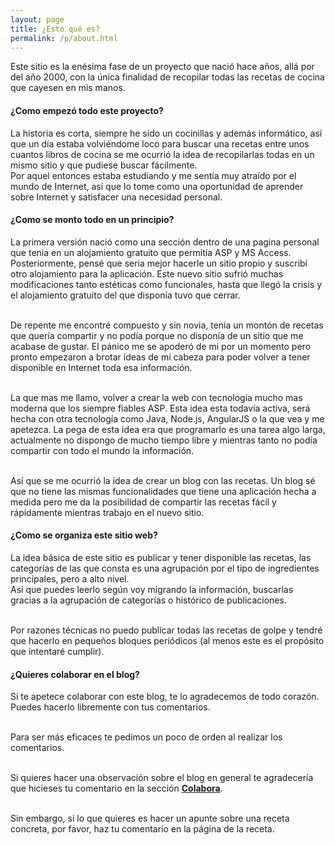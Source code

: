 ```yaml
---
layout: page
title: ¿Esto qué es?
permalink: /p/about.html
---
```

<p>Este sitio es la enésima fase de un proyecto que nació hace años, allá por del año 2000, con la única finalidad de recopilar todas las recetas de cocina que cayesen en mis manos. </p>

<p></p>

<h4>¿Como empezó todo este proyecto?</h4>

<p>La historia es corta, siempre he sido un cocinillas y además informático, así que un día estaba volviéndome loco para buscar una recetas entre unos cuantos libros de cocina se me ocurrió la idea de recopilarlas todas en un mismo sitio y que pudiese buscar fácilmente. 
  <br />Por aquel entonces estaba estudiando y me sentía muy atraído por el mundo de Internet, así que lo tome como una oportunidad de aprender sobre Internet y satisfacer una necesidad personal. </p>

<h4>¿Como se monto todo en un principio?</h4>

<p>La primera versión nació como una sección dentro de una pagina personal que tenia en un alojamiento gratuito que permitía ASP y MS Access. 
  <br />Posteriormente, pensé que seria mejor hacerle un sitio propio y suscribí otro alojamiento para la aplicación. Este nuevo sitio sufrió muchas modificaciones tanto estéticas como funcionales, hasta que llegó la crisis y el alojamiento gratuito del que disponía tuvo que cerrar. 

  <br />De repente me encontré compuesto y sin novia, tenia un montón de recetas que quería compartir y no podía porque no disponía de un sitio que me acabase de gustar. El pánico me se apoderó de mi por un momento pero pronto empezaron a brotar ideas de mi cabeza para poder volver a tener disponible en Internet toda esa información. 

  <br />La que mas me llamo, volver a crear la web con tecnología mucho mas moderna que los siempre fiables ASP. Esta idea esta todavía activa, será hecha con otra tecnología como Java, Node.js, AngularJS o la que vea y me apetezca. La pega de esta idea era que programarlo es una tarea algo larga, actualmente no dispongo de mucho tiempo libre y mientras tanto no podía compartir con todo el mundo la información. 

  <br />Así que se me ocurrió la idea de crear un blog con las recetas. Un blog sé que no tiene las mismas funcionalidades que tiene una aplicación hecha a medida pero me da la posibilidad de compartir las recetas fácil y rápidamente mientras trabajo en el nuevo sitio.</p>

<h4>¿Como se organiza este sitio web?</h4>

<p>La idea básica de este sitio es publicar y tener disponible las recetas, las categorías de las que consta es una agrupación por el tipo de ingredientes principales, pero a alto nivel. 
  <br />Así que puedes leerlo según voy migrando la información, buscarlas gracias a la agrupación de categorías o histórico de publicaciones. 

  <br />Por razones técnicas no puedo publicar todas las recetas de golpe y tendré que hacerlo en pequeños bloques periódicos (al menos este es el propósito que intentaré cumplir). </p>

<h4>¿Quieres colaborar en el blog?</h4>
Si te apetece colaborar con este blog, te lo agradecemos de todo corazón. Puedes hacerlo libremente con tus comentarios. 

<br />Para ser más eficaces te pedimos un poco de orden al realizar los comentarios. 

<br />Si quieres hacer una observación sobre el blog en general te agradecería que hicieses tu comentario en la sección <a href="http://recetas.smurfdad.es/p/colabora.html"><strong>Colabora</strong></a>. 

<br />Sin embargo, si lo que quieres es hacer un apunte sobre una receta concreta, por favor, haz tu comentario en la página de la receta.